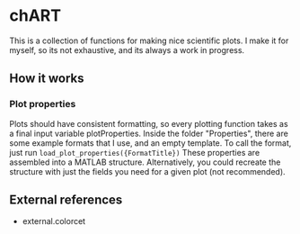 # chART
This is a collection of functions for making nice scientific plots. I make it for myself, so its not exhaustive, and its always a work in progress. 


## How it works

### Plot properties
Plots should have consistent formatting, so every plotting function takes as a final input variable plotProperties. Inside the folder "Properties", there are some example formats that I use, and an empty template. To call the format, just run `load_plot_properties({FormatTitle})` These properties are assembled into a MATLAB structure. Alternatively, you could recreate the structure with just the fields you need for a given plot (not recommended).



## External references

- external.colorcet